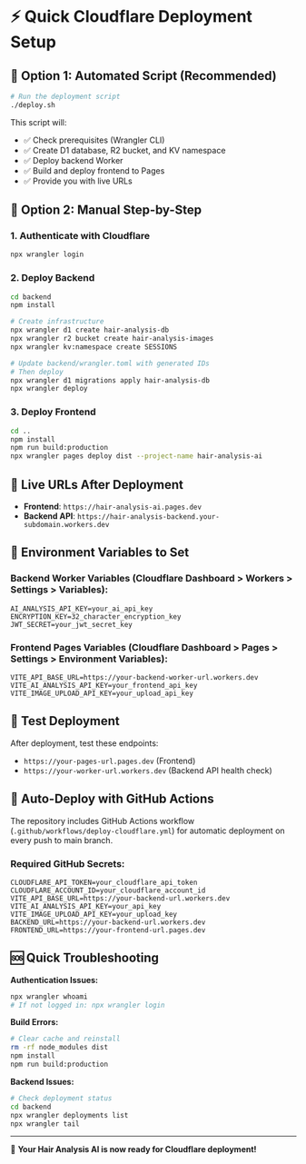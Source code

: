 # ⚡ Quick Cloudflare Deployment Setup

## 🚀 Option 1: Automated Script (Recommended)

```bash
# Run the deployment script
./deploy.sh
```

This script will:
- ✅ Check prerequisites (Wrangler CLI)
- ✅ Create D1 database, R2 bucket, and KV namespace
- ✅ Deploy backend Worker
- ✅ Build and deploy frontend to Pages
- ✅ Provide you with live URLs

## 🔧 Option 2: Manual Step-by-Step

### 1. Authenticate with Cloudflare
```bash
npx wrangler login
```

### 2. Deploy Backend
```bash
cd backend
npm install

# Create infrastructure
npx wrangler d1 create hair-analysis-db
npx wrangler r2 bucket create hair-analysis-images
npx wrangler kv:namespace create SESSIONS

# Update backend/wrangler.toml with generated IDs
# Then deploy
npx wrangler d1 migrations apply hair-analysis-db
npx wrangler deploy
```

### 3. Deploy Frontend
```bash
cd ..
npm install
npm run build:production
npx wrangler pages deploy dist --project-name hair-analysis-ai
```

## 🎯 Live URLs After Deployment

- **Frontend**: `https://hair-analysis-ai.pages.dev`
- **Backend API**: `https://hair-analysis-backend.your-subdomain.workers.dev`

## 🔐 Environment Variables to Set

### Backend Worker Variables (Cloudflare Dashboard > Workers > Settings > Variables):
```
AI_ANALYSIS_API_KEY=your_ai_api_key
ENCRYPTION_KEY=32_character_encryption_key
JWT_SECRET=your_jwt_secret_key
```

### Frontend Pages Variables (Cloudflare Dashboard > Pages > Settings > Environment Variables):
```
VITE_API_BASE_URL=https://your-backend-worker-url.workers.dev
VITE_AI_ANALYSIS_API_KEY=your_frontend_api_key
VITE_IMAGE_UPLOAD_API_KEY=your_upload_api_key
```

## 🧪 Test Deployment

After deployment, test these endpoints:
- `https://your-pages-url.pages.dev` (Frontend)
- `https://your-worker-url.workers.dev` (Backend API health check)

## 🔄 Auto-Deploy with GitHub Actions

The repository includes GitHub Actions workflow (`.github/workflows/deploy-cloudflare.yml`) for automatic deployment on every push to main branch.

### Required GitHub Secrets:
```
CLOUDFLARE_API_TOKEN=your_cloudflare_api_token
CLOUDFLARE_ACCOUNT_ID=your_cloudflare_account_id
VITE_API_BASE_URL=https://your-backend-url.workers.dev
VITE_AI_ANALYSIS_API_KEY=your_api_key
VITE_IMAGE_UPLOAD_API_KEY=your_upload_key
BACKEND_URL=https://your-backend-url.workers.dev
FRONTEND_URL=https://your-frontend-url.pages.dev
```

## 🆘 Quick Troubleshooting

**Authentication Issues:**
```bash
npx wrangler whoami
# If not logged in: npx wrangler login
```

**Build Errors:**
```bash
# Clear cache and reinstall
rm -rf node_modules dist
npm install
npm run build:production
```

**Backend Issues:**
```bash
# Check deployment status
cd backend
npx wrangler deployments list
npx wrangler tail
```

---

🎉 **Your Hair Analysis AI is now ready for Cloudflare deployment!**